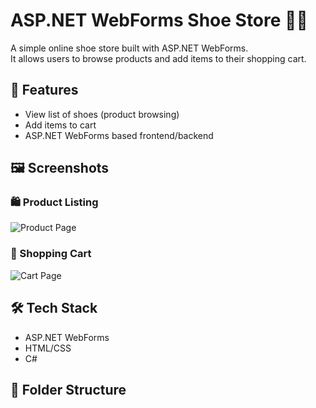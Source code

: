 # ASP.NET WebForms Shoe Store 🥿👟

A simple online shoe store built with ASP.NET WebForms.  
It allows users to browse products and add items to their shopping cart.

## 🚀 Features

- View list of shoes (product browsing)
- Add items to cart
- ASP.NET WebForms based frontend/backend

## 🖼️ Screenshots

### 🛍️ Product Listing
![Product Page](images/product-page.png)

### 🧺 Shopping Cart
![Cart Page](images/cart-page.png)

## 🛠️ Tech Stack

- ASP.NET WebForms
- HTML/CSS
- C#

## 📁 Folder Structure

